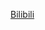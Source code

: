 [Bilibili](https://www.bilibili.com/video/BV1P7411N7fW/?spm_id_from=333.1387.favlist.content.click&vd_source=c801aa3fac0e6e97b0df71f74a8b25bd)